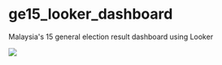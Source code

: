 # ge15_looker_dashboard
Malaysia's 15 general election result dashboard using Looker 

![](zeimhahnu/ge15_looker_dashbaord/dashboard.png)
